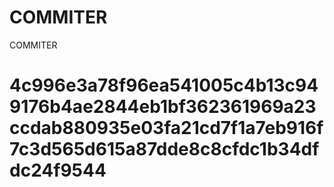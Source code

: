 # COMMITER
COMMITER






# 4c996e3a78f96ea541005c4b13c949176b4ae2844eb1bf362361969a23ccdab880935e03fa21cd7f1a7eb916f7c3d565d615a87dde8c8cfdc1b34dfdc24f9544
